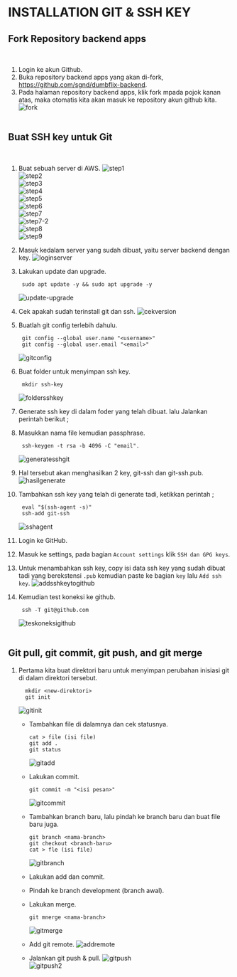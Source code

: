 # **INSTALLATION GIT & SSH KEY**
## Fork Repository backend apps
<br>

1. Login ke akun Github.
2. Buka repository backend apps yang akan di-fork, https://github.com/sgnd/dumbflix-backend.
3. Pada halaman repository backend apps, klik fork mpada pojok kanan atas, maka otomatis kita akan masuk ke repository akun github kita.
   ![fork](assets/images-install-git-and-ssh-key/fork.png) <br><br>

## Buat SSH key untuk Git
<br>

1. Buat sebuah server di AWS.
   ![step1](assets/images-install-git-and-ssh-key/step1.png) <br>
   ![step2](assets/images-install-git-and-ssh-key/step2.png) <br>
   ![step3](assets/images-install-git-and-ssh-key/step3.png) <br>
   ![step4](assets/images-install-git-and-ssh-key/step4.png) <br>
   ![step5](assets/images-install-git-and-ssh-key/step5.png) <br>
   ![step6](assets/images-install-git-and-ssh-key/step6.png) <br>
   ![step7](assets/images-install-git-and-ssh-key/step7.png) <br>
   ![step7-2](assets/images-install-git-and-ssh-key/step7-2.png) <br>
   ![step8](assets/images-install-git-and-ssh-key/step8.png) <br>
   ![step9](assets/images-install-git-and-ssh-key/step9.png) <br>

2. Masuk kedalam server yang sudah dibuat, yaitu server backend dengan key.
   ![loginserver](assets/images-install-git-and-ssh-key/loginserver.png) <br>

3. Lakukan update dan upgrade.

        sudo apt update -y && sudo apt upgrade -y
    ![update-upgrade](assets/images-install-git-and-ssh-key/update-upgrade.png) <br>

4. Cek apakah sudah terinstall git dan ssh.
   ![cekversion](assets/images-install-git-and-ssh-key/cekversion.png) <br>

5. Buatlah git config terlebih dahulu.

        git config --global user.name "<username>"
        git config --global user.email "<email>"
    ![gitconfig](assets/images-install-git-and-ssh-key/gitconfig.png) <br>

6. Buat folder untuk menyimpan ssh key.
   
        mkdir ssh-key
    ![foldersshkey](assets/images-install-git-and-ssh-key/foldersshkey.png) <br>

7. Generate ssh key di dalam foder yang telah dibuat. lalu Jalankan perintah berikut ;
8.  Masukkan nama file kemudian passphrase.

         ssh-keygen -t rsa -b 4096 -C "email".
    ![generatesshgit](assets/images-install-git-and-ssh-key/generatesshgit.png) <br>

9. Hal tersebut akan menghasilkan 2 key, git-ssh dan git-ssh.pub.
    ![hasilgenerate](assets/images-install-git-and-ssh-key/hasilgenerate.png) <br>

10. Tambahkan ssh key yang telah di generate tadi, ketikkan perintah ; 

         eval "$(ssh-agent -s)" 
         ssh-add git-ssh
      ![sshagent](assets/images-install-git-and-ssh-key/sshagent.png) <br>
   
11. Login ke GitHub.
12. Masuk ke settings, pada bagian `Account settings` klik `SSH dan GPG keys`.
13. Untuk menambahkan ssh key, copy isi data ssh key yang sudah dibuat tadi yang berekstensi `.pub` kemudian paste ke bagian `key` lalu `Add ssh key`.
    ![addsshkeytogithub](assets/images-install-git-and-ssh-key/addsshkeytogithub.png) <br>

14. Kemudian test koneksi ke github.

         ssh -T git@github.com
      ![teskoneksigithub](assets/images-install-git-and-ssh-key/teskonkesigithub.png) <br><br>

## Git pull, git commit, git push, and git merge

1. Pertama kita buat direktori baru untuk menyimpan perubahan inisiasi git di dalam direktori tersebut.

         mkdir <new-direktori>
         git init
      ![gitinit](assets/images-install-git-and-ssh-key/gitinit.png) <br>

   - Tambahkan file di dalamnya dan cek statusnya.

         cat > file (isi file)
         git add .
         git status
      ![gitadd](assets/images-install-git-and-ssh-key/gitadd.png) <br>

   - Lakukan commit.

         git commit -m "<isi pesan>"
      ![gitcommit](assets/images-install-git-and-ssh-key/gitcommit.png) <br>

   - Tambahkan branch baru, lalu pindah ke branch baru dan buat file baru juga.

         git branch <nama-branch>
         git checkout <branch-baru>
         cat > fle (isi file)
      ![gitbranch](assets/images-install-git-and-ssh-key/gitbranch.png) <br>

   - Lakukan add dan commit.
   - Pindah ke branch development (branch awal).
   - Lakukan merge.

         git mnerge <nama-branch>
      ![gitmerge](assets/images-install-git-and-ssh-key/gitmerge.png) <br>

   - Add git remote.
      ![addremote](assets/images-install-git-and-ssh-key/addremote.png) <br>

   - Jalankan git push & pull.
      ![gitpush](assets/images-install-git-and-ssh-key/gitpush.png) <br>
      ![gitpush2](assets/images-install-git-and-ssh-key/gitpush2.png) <br>



   